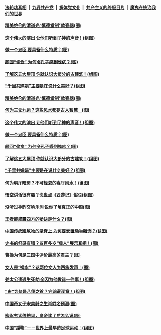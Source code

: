 ####  [法轮功真相](../../../../basic/blob/master/README.md?t=09220626) &nbsp;|&nbsp; [九评共产党](../../../../9ping.md/blob/master/README.md?t=09220626) &nbsp;|&nbsp; [解体党文化](../../../../jtdwh.md/blob/master/README.md?t=09220626)  &nbsp;|&nbsp; [共产主义的终极目的](../../../../gczydzjmd.md/blob/master/README.md?t=09220626) &nbsp;|&nbsp; [魔鬼在统治我们的世界](../../../../mgztzwmdsj.md/blob/master/README.md?t=09220626) 

#### [精美绝伦的清道光“慎德堂制”款瓷器(图)](../pages/p7/907390.md?t=09220626) 

#### [这个伟大的演出 让他们听到了神的声音！(组图)](../pages/p7/908076.md?t=09220626) 

#### [做一个忠臣 要具备什么特质？(图)](../pages/p7/906864.md?t=09220626) 

#### [颜回“偷食” 为何令孔子感到愧疚？(图)](../pages/p7/907860.md?t=09220626) 

#### [了解这五大屋顶 你就认识大部分的古建筑！(组图)](../pages/p7/907315.md?t=09220626) 

#### [“千里共婵娟”主要是在说什么美好？(组图)](../pages/p7/907434.md?t=09220626) 

#### [精美绝伦的清道光“慎德堂制”款瓷器(图)](../pages/p7/907390.md?t=09220626) 

#### [何为三元九运？这些风水都是古人智慧！(图)](../pages/p7/887486.md?t=09220626) 

#### [这个伟大的演出 让他们听到了神的声音！(组图)](../pages/p7/908076.md?t=09220626) 

#### [做一个忠臣 要具备什么特质？(图)](../pages/p7/906864.md?t=09220626) 

#### [颜回“偷食” 为何令孔子感到愧疚？(图)](../pages/p7/907860.md?t=09220626) 

#### [了解这五大屋顶 你就认识大部分的古建筑！(组图)](../pages/p7/907315.md?t=09220626) 

#### [“千里共婵娟”主要是在说什么美好？(组图)](../pages/p7/907434.md?t=09220626) 

#### [何为明厅暗房？不可轻忽的客厅风水！(组图)](../pages/p7/887512.md?t=09220626) 

#### [悟空讲话很有趣？快盘点《西游记》俗语(组图)](../pages/p7/907421.md?t=09220626) 

#### [没听过神韵交响乐 别说你了解真正的中国(图)](../pages/p7/907936.md?t=09220626) 

#### [王者能威震四方的秘诀是什么？(图)](../pages/p7/906793.md?t=09220626) 

#### [中国传统建筑物的屋脊上 为何要安置动物雕饰？(组图)](../pages/p7/906541.md?t=09220626) 

#### [史书的纪录有错？四百多岁“绿人”展示真相！(图)](../pages/p7/906174.md?t=09220626) 

#### [曹操为何是三国中评价最高的君主？(图)](../pages/p7/905786.md?t=09220626) 

#### [女人是“祸水”？这两位文人为西施发声！(图)](../pages/p7/907724.md?t=09220626) 

#### [姜太公遭遇生死劫 全因为他做错一件事！(组图)](../pages/p7/895226.md?t=09220626) 

#### [“忠”为何是八德之首？它暗藏深意！(组图)](../pages/p7/907106.md?t=09220626) 

#### [中国奇女子宋美龄之生肖姓名预测(图)](../pages/p7/906542.md?t=09220626) 

#### [柳永考试落榜词，皇帝读了后怎么说(图)](../pages/p7/906476.md?t=09220626) 

#### [中国“蹴鞠”－－世界上最早的足球运动！(组图)](../pages/p7/907235.md?t=09220626) 

